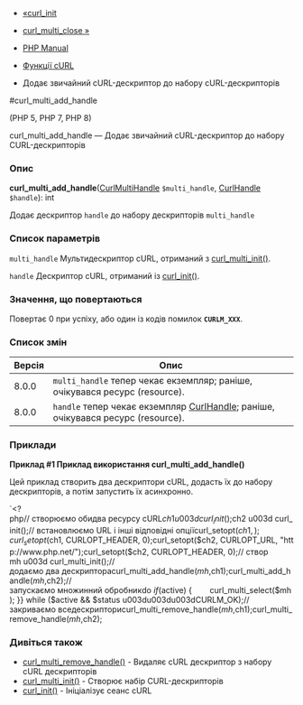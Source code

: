 - [«curl_init](function.curl-init.md)
- [curl_multi_close »](function.curl-multi-close.md)

- [PHP Manual](index.md)
- [Функції cURL](ref.curl.md)
- Додає звичайний cURL-дескриптор до набору cURL-дескрипторів

#curl_multi_add_handle

(PHP 5, PHP 7, PHP 8)

curl_multi_add_handle — Додає звичайний cURL-дескриптор до набору
CURL-дескрипторів

### Опис

**curl_multi_add_handle**([CurlMultiHandle](class.curlmultihandle.md)
`$multi_handle`, [CurlHandle](class.curlhandle.md) `$handle`): int

Додає дескриптор `handle` до набору дескрипторів `multi_handle`

### Список параметрів

`multi_handle`
Мультидескриптор cURL, отриманий з
[curl_multi_init()](function.curl-multi-init.md).

`handle`
Дескриптор cURL, отриманий із [curl_init()](function.curl-init.md).

### Значення, що повертаються

Повертає 0 при успіху, або один із кодів помилок **`CURLM_XXX`**.

### Список змін

| Версія | Опис                                                                                                    |
| ------ | ------------------------------------------------------------------------------------------------------- |
| 8.0.0  | `multi_handle` тепер чекає екземпляр; раніше, очікувався ресурс (resource).                             |
| 8.0.0  | `handle` тепер чекає екземпляр [CurlHandle](class.curlhandle.md); раніше, очікувався ресурс (resource). |

### Приклади

**Приклад #1 Приклад використання **curl_multi_add_handle()****

Цей приклад створить два дескриптори cURL, додасть їх до набору
дескрипторів, а потім запустить їх асинхронно.

`<?php// створюємо обидва ресурсу cURL$ch1 u003d curl_init();$ch2 u003d curl_init();// встановлюємо URL і інші відповідні опціїcurl_setopt($ch1, );curl_setopt($ch1, CURLOPT_HEADER, 0);curl_setopt($ch2, CURLOPT_URL, "http://www.php.net/");curl_setopt($ch2, CURLOPT_HEADER, 0);// створ mh u003d curl_multi_init();//додаємо два дескриптораcurl_multi_add_handle($mh,$ch1);curl_multi_add_handle($mh,$ch2);//запускаємо множинний обробникdo $ if ($active) {        curl_multi_select($mh); }} while ($active && $status u003du003du003dCURLM_OK);//закриваємо вседескрипториcurl_multi_remove_handle($mh, $ch1);curl_multi_remove_handle($mh, $ch2);

### Дивіться також

- [curl_multi_remove_handle()](function.curl-multi-remove-handle.md) -
Видаляє cURL дескриптор з набору cURL дескрипторів
- [curl_multi_init()](function.curl-multi-init.md) - Створює набір
CURL-дескрипторів
- [curl_init()](function.curl-init.md) - Ініціалізує сеанс cURL

